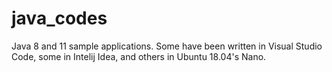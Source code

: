 # java_codes
Java 8 and 11 sample applications. Some have been written in Visual Studio Code,
some in Intelij Idea, and others in Ubuntu 18.04's Nano.
